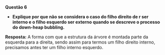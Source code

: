 **Questão 6**
- **Explique por que não se considera o caso do filho direito de r ser interno e o filho esquerdo ser externo quando se descreve o processo do down-heap bubbling.**

**Resposta:** A forma com que a estrutura da árvore é montada parte da esquerda para a direita, sendo assim para termos um filho direito interno, precisamos antes ter um filho interno esquerdo.
